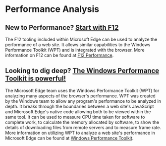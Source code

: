 # Performance Analysis

## New to Performance? [Start with F12](..\f12-devtools-guide)
The F12 tooling included within Microsoft Edge can be used to analyze the performance of a web site. It allows similar capabilities to the Windows Performance Toolkit (WPT) and is integrated with the browser. More information on F12 can be found at [F12 Performance](..\f12-devtools-guide). 

## Looking to dig deep? [The Windows Performance Toolkit is powerful!](windows-performance-toolkit)
The Microsoft Edge team uses the Windows Performance Toolkit (WPT) for analyzing many aspects of the browser's performance. WPT was created by the Windows team to allow any program's performance to be analyzed in depth. It breaks through the boundaries between a web site's JavaScript and Microsoft Edge's native code allowing both to be viewed within the same tool. It can be used to measure CPU time taken for software to complete work, to calculate the memory allocated by software, to show the details of downloading files from remote servers and to measure frame rate. More information on utilizing WPT to analyze a web site's performance in Microsoft Edge can be found at [Windows Performance Toolkit](windows-performance-toolkit).
